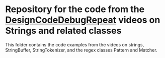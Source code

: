 # Repository for the code from the <a href="https://www.youtube.com/@DesignCodeDebugRepeat">DesignCodeDebugRepeat</a> videos on Strings and related classes

This folder contains the code examples from the videos on strings, StringBuffer, StringTokenizer, and the regex classes Pattern and Matcher.
